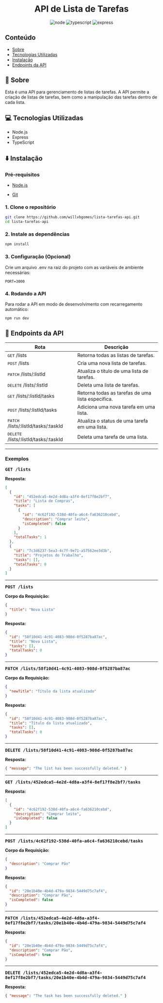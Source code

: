 [Node Badge]: https://img.shields.io/badge/Node.js-5fa04e?style=for-the-badge&logo=nodedotjs&labelColor=000
[Typescript Badge]: https://img.shields.io/badge/TypeScript-3178c6?style=for-the-badge&logo=typescript&labelColor=000
[Express Badge]: https://img.shields.io/badge/Express-000?style=for-the-badge&logo=express&labelColor=000

<h1 align="center" style="font-weight: bold;">API de Lista de Tarefas</h1>

<div align="center">

![node][Node Badge]
![typescript][Typescript Badge]
![express][Express Badge]

</div>

## Conteúdo

- [Sobre](#pushpin-sobre)
- [Tecnologias Utilizadas](#computer-tecnologias-utilizadas)
- [Instalação](#arrow_down-instalação)
- [Endpoints da API](#dart-endpoints-da-api)

## :pushpin: Sobre

Esta é uma API para gerenciamento de listas de tarefas. A API permite a criação de listas de tarefas, bem como a manipulação das tarefas dentro de cada lista.

## :computer: Tecnologias Utilizadas

- Node.js
- Express
- TypeScript

## :arrow_down: Instalação

### Pré-requisitos

- [Node.js](https://nodejs.org/en/download/current)

- [Git](https://git-scm.com/downloads)

### 1. Clone o repositório

```bash
git clone https://github.com/willvbgomes/lista-tarefas-api.git
cd lista-tarefas-api
```

### 2. Instale as dependências

```bash
npm install
```

### 3. Configuração (Opcional)

Crie um arquivo .env na raiz do projeto com as variáveis de ambiente necessárias:

```
PORT=3000
```

### 4. Rodando a API

Para rodar a API em modo de desenvolvimento com recarregamento automático:

```bash
npm run dev
```

## :dart: Endpoints da API

| Rota                                           | Descrição                                         |
| ---------------------------------------------- | ------------------------------------------------- |
| <kbd>GET</kbd> /lists                          | Retorna todas as listas de tarefas.               |
| <kbd>POST</kbd> /lists                         | Cria uma nova lista de tarefas.                   |
| <kbd>PATCH</kbd> /lists/:listId                | Atualiza o título de uma lista de tarefas.        |
| <kbd>DELETE</kbd> /lists/:listId               | Deleta uma lista de tarefas.                      |
| <kbd>GET</kbd> /lists/:listId/tasks            | Retorna todas as tarefas de uma lista específica. |
| <kbd>POST</kbd> /lists/:listId/tasks           | Adiciona uma nova tarefa em uma lista.            |
| <kbd>PATCH</kbd> /lists/:listId/tasks/:taskId  | Atualiza o status de uma tarefa em uma lista.     |
| <kbd>DELETE</kbd> /lists/:listId/tasks/:taskId | Deleta uma tarefa de uma lista.                   |

---

### Exemplos

<kbd>**GET /lists**</kbd>

**Resposta:**

```json
[
  {
    "id": "452edca5-4e2d-4d8a-a3f4-8ef17f8e2bf7",
    "title": "Lista de Compras",
    "tasks": [
      {
        "id": "4c62f192-538d-40fa-a6c4-fa636210cebd",
        "description": "Comprar leite",
        "isCompleted": false
      }
    ],
    "totalTasks": 1
  },
  {
    "id": "7c3d6237-5ea3-4c7f-9e71-a57562ee3d3b",
    "title": "Projetos do Trabalho",
    "tasks": [],
    "totalTasks": 0
  }
]
```

---

<kbd>**POST /lists**</kbd>

**Corpo da Requisição:**

```json
{
  "title": "Nova Lista"
}
```

**Resposta:**

```json
{
  "id": "58f10d41-4c91-4083-908d-0f5287ba87ac",
  "title": "Nova Lista",
  "tasks": [],
  "totalTasks": 0
}
```

---

<kbd>**PATCH /lists/58f10d41-4c91-4083-908d-0f5287ba87ac**</kbd>

**Corpo da Requisição:**

```json
{
  "newTitle": "Título da lista atualizado"
}
```

**Resposta:**

```json
{
  "id": "58f10d41-4c91-4083-908d-0f5287ba87ac",
  "title": "Título da lista atualizado",
  "tasks": [],
  "totalTasks": 0
}
```

---

<kbd>**DELETE /lists/58f10d41-4c91-4083-908d-0f5287ba87ac**</kbd>

**Resposta:**

```json
{ "message": "The list has been successfully deleted." }
```

---

<kbd>**GET /lists/452edca5-4e2d-4d8a-a3f4-8ef17f8e2bf7/tasks**</kbd>

**Resposta:**

```json
[
  {
    "id": "4c62f192-538d-40fa-a6c4-fa636210cebd",
    "description": "Comprar leite",
    "isCompleted": false
  }
]
```

---

<kbd>**POST /lists/4c62f192-538d-40fa-a6c4-fa636210cebd/tasks**</kbd>

**Corpo da Requisição:**

```json
{
  "description": "Comprar Pão"
}
```

**Resposta:**

```json
{
  "id": "20e1b40e-4b4d-479a-9834-5449d75c7af4",
  "description": "Comprar Pão",
  "isCompleted": false
}
```

---

<kbd>**PATCH /lists/452edca5-4e2d-4d8a-a3f4-8ef17f8e2bf7/tasks/20e1b40e-4b4d-479a-9834-5449d75c7af4**</kbd>

**Resposta:**

```json
{
  "id": "20e1b40e-4b4d-479a-9834-5449d75c7af4",
  "description": "Comprar Pão",
  "isCompleted": true
}
```

---

<kbd>**DELETE /lists/452edca5-4e2d-4d8a-a3f4-8ef17f8e2bf7/tasks/20e1b40e-4b4d-479a-9834-5449d75c7af4**</kbd>

**Resposta:**

```json
{ "message": "The task has been successfully deleted." }
```
